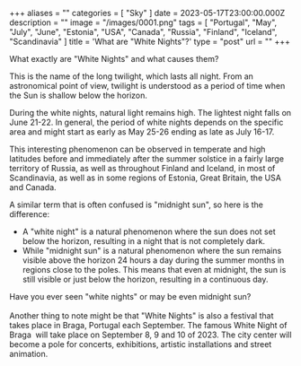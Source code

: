 +++
aliases = ""
categories = [ "Sky" ]
date = 2023-05-17T23:00:00.000Z
description = ""
image = "/images/0001.png"
tags = [
  "Portugal",
  "May",
  "July",
  "June",
  "Estonia",
  "USA",
  "Canada",
  "Russia",
  "Finland",
  "Iceland",
  "Scandinavia"
]
title = 'What are "White Nights"?'
type = "post"
url = ""
+++

What exactly are "White Nights" and what causes them?

This is the name of the long twilight, which lasts all night. From an astronomical point of view, twilight is understood as a period of time when the Sun is shallow below the horizon.

During the white nights, natural light remains high. The lightest night falls on June 21-22. In general, the period of white nights depends on the specific area and might start as early as May 25-26 ending as late as July 16-17.

This interesting phenomenon can be observed in temperate and high latitudes before and immediately after the summer solstice in a fairly large territory of Russia, as well as throughout Finland and Iceland, in most of Scandinavia, as well as in some regions of Estonia, Great Britain, the USA and Canada.

A similar term that is often confused is "midnight sun", so here is the difference:

* A "white night" is a natural phenomenon where the sun does not set below the horizon, resulting in a night that is not completely dark.
* While "midnight sun" is a natural phenomenon where the sun remains visible above the horizon 24 hours a day during the summer months in regions close to the poles. This means that even at midnight, the sun is still visible or just below the horizon, resulting in a continuous day.

Have you ever seen "white nights" or may be even midnight sun?\
\
Another thing to note might be that "White Nights" is also a festival that takes place in Braga, Portugal each September. The famous White Night of Braga  will take place on September 8, 9 and 10 of 2023. The city center will become a pole for concerts, exhibitions, artistic installations and street animation. 
